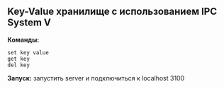 ## Key-Value хранилище с использованием IPC System V

**Команды:**

```
set key value
get key
del key
```

**Запуск:** запустить server и подключиться к localhost 3100
